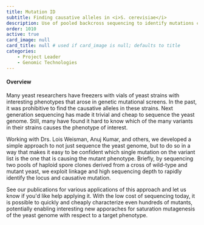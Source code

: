 ```yaml
---
title: Mutation ID
subtitle: Finding causative alleles in <i>S. cerevisiae</i>
description: Use of pooled backcross sequencing to identify mutations causing phenotypes in yeast strains
order: 1010
active: true
card_image: null 
card_title: null # used if card_image is null; defaults to title
categories: 
    - Project Leader
    - Genomic Technologies
---
```


#### Overview

Many yeast researchers have freezers with vials of yeast strains with interesting phenotypes that arose in genetic mutational screens.
In the past, it was prohibitive to find the causative alleles in these strains. Next generation sequencing has made it trivial and
cheap to sequence the yeast genome. Still, many have found it hard to know which of the many variants in their strains causes the phenotype of interest.

Working with Drs. Lois Weisman, Anuj Kumar, and others, we developed a simple approach to not just sequence the yeast genome, but to do so in a way that
makes it easy to be confident which single mutation on the variant list is the one that is causing the mutant phenotype. Briefly, by sequencing 
two pools of haploid spore clones derived from a cross of wild-type and mutant yeast, we exploit linkage and high sequencing depth to rapidly identify the locus and causative mutation.

See our publications for various applications of this approach and let us know if you'd like help applying it. With the low cost of sequencing today, it is possible to quickly and cheaply characterize even hundreds of mutants, potentially enabling interesting new apporaches for saturation mutagenesis of the yeast genome with respect to a target phenotype.

